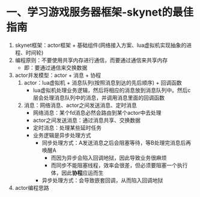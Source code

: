# 一、学习游戏服务器框架-skynet的最佳指南
1. skynet框架：actor框架 + 基础组件(网络接入方案、lua虚拟机实现抽象的进程、时间轮)
2. 编程原则：不要使用共享内存进行通信，而要通过通信来共享内存 
    + 即：要通过通信来交换数据
3. actor并发模型：actor + 消息 + 协程
   1. actor：lua虚拟机 + 消息队列(按照消息到达的先后顺序) + 回调函数
       + lua虚拟机处理业务逻辑，然后将相应的消息放到消息队列中。然后c层会处理消息队列中的消息，并调用消息里面的回调函数
   2. 消息：网络消息、actor之间发送消息、定时消息
      + 网络消息：某个fd消息必然会路由到某个actor中去处理
      + actor之间发送消息：通过消息共享、交换数据
      + 定时消息：处理某些延时任务
      + 业务逻辑是异步处理方式
        + 同步处理方式：A发送消息之后会阻塞等待，等B处理完消息后再唤醒A
          + 而因为异步会陷入回调地狱，因此导致业务很麻烦
          + 而同步不能阻塞线程，效率会很差，但必须要阻塞一个执行体，因此**协程**应运而生
        + 异步处理方式：会导致嵌套回调，从而陷入回调地狱
4. actor编程思路
